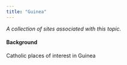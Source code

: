 ```yaml
---
title: "Guinea"
---
```



*A collection of sites associated with this topic.*

#### Background

Catholic places of interest in Guinea


